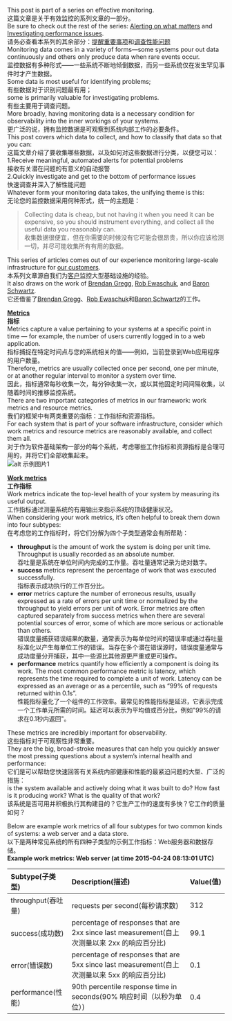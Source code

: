This post is part of a series on effective monitoring.  
这篇文章是关于有效监控的系列文章的一部分。  
Be sure to check out the rest of the series: <u>[Alerting on what matters][1]</u> and <u>[Investigating performance issues][2]</u>.  
请务必查看本系列的其余部分：<u>[提醒重要事项][1]</u>和<u>[调查性能问题][2]</u>  
Monitoring data comes in a variety of forms—some systems pour out data continuously and others only produce data when rare events occur.   
监控数据有多种形式——一些系统不断地倾倒数据，而另一些系统仅在发生罕见事件时才产生数据。  
Some data is most useful for identifying problems;  
有些数据对于识别问题最有用；  
some is primarily valuable for investigating problems.  
有些主要用于调查问题。  
More broadly, having monitoring data is a necessary condition for observability into the inner workings of your systems.  
更广泛的说，拥有监控数据是可观察到系统内部工作的必要条件。  
This post covers which data to collect, and how to classify that data so that you can:  
这篇文章介绍了要收集哪些数据，以及如何对这些数据进行分类，以便您可以：  
1.Receive meaningful, automated alerts for potential problems  
  接收有关潜在问题的有意义的自动报警  
2.Quickly investigate and get to the bottom of performance issues  
  快速调查并深入了解性能问题  
Whatever form your monitoring data takes, the unifying theme is this:  
无论您的监控数据采用何种形式，统一的主题是：  
> Collecting data is cheap, but not having it when you need it can be expensive, so you should instrument everything, and collect all the useful data you reasonably can.  
> 收集数据很便宜，但在你需要的时候没有它可能会很昂贵，所以你应该检测一切，并尽可能收集所有有用的数据。

This series of articles comes out of our experience monitoring large-scale infrastructure for <u>[our customers][3]</u>.  
本系列文章源自我们为<u>[客户][3]</u>监控大型基础设施的经验。  
It also draws on the work of <u>[Brendan Gregg][4]</u>, <u>[Rob Ewaschuk][5]</u>, and <u>[Baron Schwartz][6]</u>.  
它还借鉴了<u>[Brendan Gregg][4]</u>、<u>[Rob Ewaschuk][5]</u>和<u>[Baron Schwartz][6]</u>的工作。

<a name="Metrics">[__Metrics__](#Metrics)</a>  
__指标__  
Metrics capture a value pertaining to your systems at a specific point in time — for example, the number of users currently logged in to a web application.  
指标捕捉在特定时间点与您的系统相关的值——例如，当前登录到Web应用程序的用户数量。  
Therefore, metrics are usually collected once per second, one per minute, or at another regular interval to monitor a system over time.  
因此，指标通常每秒收集一次，每分钟收集一次，或以其他固定时间间隔收集，以随着时间的推移监控系统。  
There are two important categories of metrics in our framework: work metrics and resource metrics.  
我们的框架中有两类重要的指标：工作指标和资源指标。  
For each system that is part of your software infrastructure, consider which work metrics and resource metrics are reasonably available, and collect them all.  
对于作为软件基础架构一部分的每个系统，考虑哪些工作指标和资源指标是合理可用的，并将它们全部收集起来。  
![alt 示例图片1](https://imgix.datadoghq.com/img/blog/monitoring-101-collecting-data/alerting101-chart-1.png?auto=format&fit=max&w=847)

<a name="Work-metrics">[__Work metrics__](#Work-metrics)</a>  
__工作指标__  
Work metrics indicate the top-level health of your system by measuring its useful output.  
工作指标通过测量系统的有用输出来指示系统的顶级健康状况。  
When considering your work metrics, it’s often helpful to break them down into four subtypes:  
在考虑您的工作指标时，将它们分解为四个子类型通常会有所帮助：
- __throughput__ is the amount of work the system is doing per unit time. Throughput is usually recorded as an absolute number.  
  吞吐量是系统在单位时间内完成的工作量。吞吐量通常记录为绝对数字。
- __success__ metrics represent the percentage of work that was executed successfully.  
  指标表示成功执行的工作百分比。
- __error__ metrics capture the number of erroneous results, usually expressed as a rate of errors per unit time or normalized by the throughput to yield errors per unit of work. Error metrics are often captured separately from success metrics when there are several potential sources of error, some of which are more serious or actionable than others.  
  错误度量捕获错误结果的数量，通常表示为每单位时间的错误率或通过吞吐量标准化以产生每单位工作的错误。当存在多个潜在错误源时，错误度量通常与成功度量分开捕获，其中一些源比其他源更严重或更可操作。  
- __performance__ metrics quantify how efficiently a component is doing its work. The most common performance metric is latency, which represents the time required to complete a unit of work. Latency can be expressed as an average or as a percentile, such as “99% of requests returned within 0.1s”.  
  性能指标量化了一个组件的工作效率。最常见的性能指标是延迟，它表示完成一个工作单元所需的时间。延迟可以表示为平均值或百分比，例如"99%的请求在0.1秒内返回"。

These metrics are incredibly important for observability.   
这些指标对于可观察性非常重要。  
They are the big, broad-stroke measures that can help you quickly answer the most pressing questions about a system’s internal health and performance:  
它们是可以帮助您快速回答有关系统内部健康和性能的最紧迫问题的大型、广泛的措施：  
is the system available and actively doing what it was built to do? How fast is it producing work? What is the quality of that work?  
该系统是否可用并积极执行其构建目的？它生产工作的速度有多快？它工作的质量如何？

Below are example work metrics of all four subtypes for two common kinds of systems: a web server and a data store.  
以下是两种常见系统的所有四种子类型的示例工作指标：Web服务器和数据存储。  
__Example work metrics: Web server (at time 2015-04-24 08:13:01 UTC)__

| __Subtype(子类型)__ | __Description(描述)__ | __Value(值)__ |
| :-----| :---- | :---- |
| throughput(吞吐量) | requests per second(每秒请求数) | 312 |
| success(成功数) | percentage of responses that are 2xx since last measurement(自上次测量以来 2xx 的响应百分比) | 99.1 |
| error(错误数) | percentage of responses that are 5xx since last measurement(自上次测量以来 5xx 的响应百分比) | 0.1 |
| performance(性能) | 90th percentile response time in seconds(90% 响应时间（以秒为单位）) | 0.4 |














[1]:https://www.datadoghq.com/blog/monitoring-101-alerting/
[2]:https://www.datadoghq.com/blog/monitoring-101-investigation/
[3]:https://www.datadoghq.com/customers/
[4]:https://dtdg.co/use-method
[5]:https://dtdg.co/philosophy-alerting
[6]:https://dtdg.co/metrics-attention
